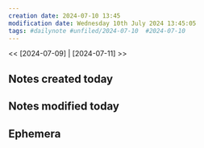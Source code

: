 ```yaml
---
creation date: 2024-07-10 13:45 
modification date: Wednesday 10th July 2024 13:45:05
tags: #dailynote #unfiled/2024-07-10  #2024-07-10 
---
```


<< [2024-07-09] | [2024-07-11] >>

## Notes created today

## Notes modified today

## Ephemera